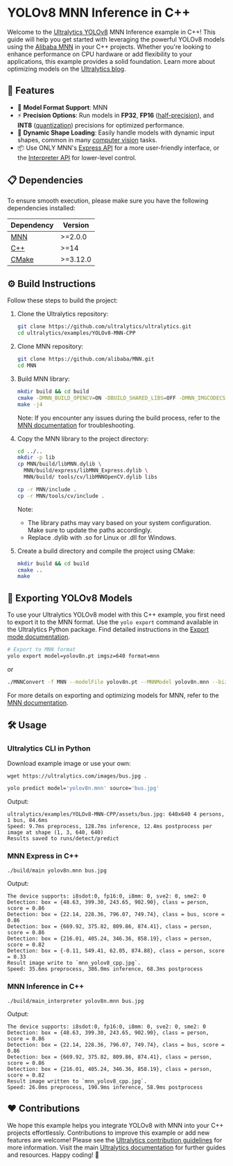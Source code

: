 # YOLOv8 MNN Inference in C++

Welcome to the [Ultralytics YOLOv8](https://docs.ultralytics.com/models/yolov8/) MNN Inference example in C++! This guide will help you get started with leveraging the powerful YOLOv8 models using the [Alibaba MNN](https://mnn-docs.readthedocs.io/en/latest/) in your C++ projects. Whether you're looking to enhance performance on CPU hardware or add flexibility to your applications, this example provides a solid foundation. Learn more about optimizing models on the [Ultralytics blog](https://www.ultralytics.com/blog).

## 🌟 Features

- 🚀 **Model Format Support**: MNN
- ⚡ **Precision Options**: Run models in **FP32**, **FP16** ([half-precision](https://www.ultralytics.com/glossary/half-precision)), and **INT8** ([quantization](https://www.ultralytics.com/glossary/model-quantization)) precisions for optimized performance.
- 🔄 **Dynamic Shape Loading**: Easily handle models with dynamic input shapes, common in many [computer vision](https://www.ultralytics.com/glossary/computer-vision-cv) tasks.
- 📦 Use ONLY MNN's [Express API](https://mnn-docs.readthedocs.io/en/latest/express.html) for a more user-friendly interface, or the [Interpreter API](https://mnn-docs.readthedocs.io/en/latest/interpreter.html) for lower-level control.

## 📋 Dependencies

To ensure smooth execution, please make sure you have the following dependencies installed:

| Dependency                                        | Version  |
| ------------------------------------------------- | -------- |
| [MNN](https://mnn-docs.readthedocs.io/en/latest/) | >=2.0.0  |
| [C++](https://en.cppreference.com/w/)             | >=14     |
| [CMake](https://cmake.org/documentation/)         | >=3.12.0 |

## ⚙️ Build Instructions

Follow these steps to build the project:

1.  Clone the Ultralytics repository:

    ```bash
    git clone https://github.com/ultralytics/ultralytics.git
    cd ultralytics/examples/YOLOv8-MNN-CPP
    ```

2.  Clone MNN repository:

    ```bash
    git clone https://github.com/alibaba/MNN.git
    cd MNN
    ```

3.  Build MNN library:

    ```bash
    mkdir build && cd build
    cmake -DMNN_BUILD_OPENCV=ON -DBUILD_SHARED_LIBS=OFF -DMNN_IMGCODECS=ON ..
    make -j4
    ```

    Note: If you encounter any issues during the build process, refer to the [MNN documentation](https://mnn-docs.readthedocs.io/en/latest/) for troubleshooting.

4.  Copy the MNN library to the project directory:

    ```bash
    cd ../..
    mkdir -p lib
    cp MNN/build/libMNN.dylib \
      MNN/build/express/libMNN_Express.dylib \
      MNN/build/ tools/cv/libMNNOpenCV.dylib libs

    cp -r MNN/include .
    cp -r MNN/tools/cv/include .
    ```

    Note:
    - The library paths may vary based on your system configuration. Make sure to update the paths accordingly.
    - Replace .dylib with .so for Linux or .dll for Windows.


5.  Create a build directory and compile the project using CMake:
    ```bash
    mkdir build && cd build
    cmake ..
    make
    ```

## 🔄 Exporting YOLOv8 Models

To use your Ultralytics YOLOv8 model with this C++ example, you first need to export it to the MNN format. Use the `yolo export` command available in the Ultralytics Python package. Find detailed instructions in the [Export mode documentation](https://docs.ultralytics.com/modes/export/).

```bash
# Export to MNN format
yolo export model=yolov8n.pt imgsz=640 format=mnn
```

or

```bash
./MNNConvert -f MNN --modelFile yolov8n.pt --MNNModel yolov8n.mnn --bizCode biz
```

For more details on exporting and optimizing models for MNN, refer to the [MNN documentation](https://mnn-docs.readthedocs.io/en/latest/).

## 🛠️ Usage

### Ultralytics CLI in Python

Download example image or use your own:

```
wget https://ultralytics.com/images/bus.jpg .
```

```bash
yolo predict model='yolov8n.mnn' source='bus.jpg'
```

Output:
```
ultralytics/examples/YOLOv8-MNN-CPP/assets/bus.jpg: 640x640 4 persons, 1 bus, 84.6ms
Speed: 9.7ms preprocess, 128.7ms inference, 12.4ms postprocess per image at shape (1, 3, 640, 640)
Results saved to runs/detect/predict
```

### MNN Express in C++

```bash
./build/main yolov8n.mnn bus.jpg
```

Output:

```
The device supports: i8sdot:0, fp16:0, i8mm: 0, sve2: 0, sme2: 0
Detection: box = {48.63, 399.30, 243.65, 902.90}, class = person, score = 0.86
Detection: box = {22.14, 228.36, 796.07, 749.74}, class = bus, score = 0.86
Detection: box = {669.92, 375.82, 809.86, 874.41}, class = person, score = 0.86
Detection: box = {216.01, 405.24, 346.36, 858.19}, class = person, score = 0.82
Detection: box = {-0.11, 549.41, 62.05, 874.88}, class = person, score = 0.33
Result image write to `mnn_yolov8_cpp.jpg`.
Speed: 35.6ms preprocess, 386.0ms inference, 68.3ms postprocess
```

### MNN Inference in C++

```
./build/main_interpreter yolov8n.mnn bus.jpg
```

Output:

```
The device supports: i8sdot:0, fp16:0, i8mm: 0, sve2: 0, sme2: 0
Detection: box = {48.63, 399.30, 243.65, 902.90}, class = person, score = 0.86
Detection: box = {22.14, 228.36, 796.07, 749.74}, class = bus, score = 0.86
Detection: box = {669.92, 375.82, 809.86, 874.41}, class = person, score = 0.86
Detection: box = {216.01, 405.24, 346.36, 858.19}, class = person, score = 0.82
Result image written to `mnn_yolov8_cpp.jpg`.
Speed: 26.0ms preprocess, 190.9ms inference, 58.9ms postprocess
```

## ❤️ Contributions

We hope this example helps you integrate YOLOv8 with MNN into your C++ projects effortlessly. Contributions to improve this example or add new features are welcome! Please see the [Ultralytics contribution guidelines](https://docs.ultralytics.com/help/contributing/) for more information. Visit the main [Ultralytics documentation](https://docs.ultralytics.com/) for further guides and resources. Happy coding! 🚀
